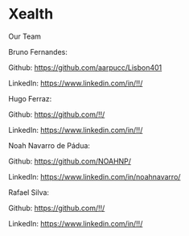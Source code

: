 # Xealth


Our Team

Bruno Fernandes:

Github: https://github.com/aarpucc/Lisbon401

LinkedIn: https://www.linkedin.com/in/!!/

Hugo Ferraz:

Github: https://github.com/!!/

LinkedIn: https://www.linkedin.com/in/!!/

Noah Navarro de Pádua:

Github: https://github.com/NOAHNP/

LinkedIn: https://www.linkedin.com/in/noahnavarro/

Rafael Silva:

Github: https://github.com/!!/

LinkedIn: https://www.linkedin.com/in/!!/
